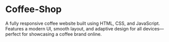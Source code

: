 # Coffee-Shop
A fully responsive coffee website built using HTML, CSS, and JavaScript. Features a modern UI, smooth layout, and adaptive design for all devices—perfect for showcasing a coffee brand online.     
